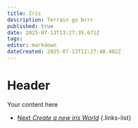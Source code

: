 ```yaml
---
title: Iris
description: Terrain go brrr
published: true
date: 2025-07-13T13:27:35.671Z
tags: 
editor: markdown
dateCreated: 2025-07-13T12:27:48.482Z
---
```


# Header
Your content here



- [Next *Create a new iris World*](/doc/iris/create-world)
{.links-list}
